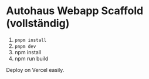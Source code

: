# Autohaus Webapp Scaffold (vollständig)

1. `pnpm install`
2. `pnpm dev`
3. npm install
4. npm run build

Deploy on Vercel easily.
